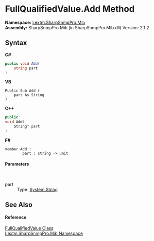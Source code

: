 # FullQualifiedValue.Add Method 
 

**Namespace:**&nbsp;<a href="N_Lextm_SharpSnmpPro_Mib">Lextm.SharpSnmpPro.Mib</a><br />**Assembly:**&nbsp;SharpSnmpPro.Mib (in SharpSnmpPro.Mib.dll) Version: 2.1.2

## Syntax

**C#**<br />
``` C#
public void Add(
	string part
)
```

**VB**<br />
``` VB
Public Sub Add ( 
	part As String
)
```

**C++**<br />
``` C++
public:
void Add(
	String^ part
)
```

**F#**<br />
``` F#
member Add : 
        part : string -> unit 

```


#### Parameters
&nbsp;<dl><dt>part</dt><dd>Type: <a href="https://docs.microsoft.com/dotnet/api/system.string" target="_blank" rel="noopener noreferrer">System.String</a><br /></dd></dl>

## See Also


#### Reference
<a href="T_Lextm_SharpSnmpPro_Mib_FullQualifiedValue">FullQualifiedValue Class</a><br /><a href="N_Lextm_SharpSnmpPro_Mib">Lextm.SharpSnmpPro.Mib Namespace</a><br />